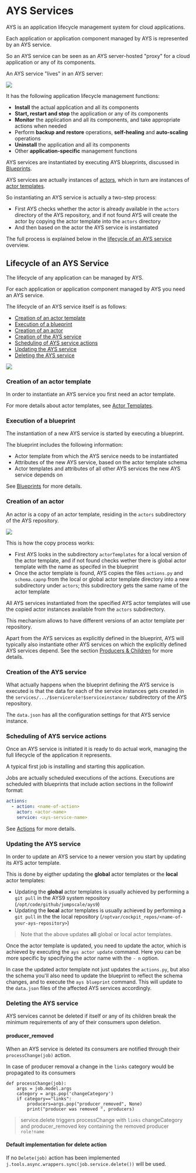 # AYS Services

AYS is an application lifecycle management system for cloud applications.

Each application or application component managed by AYS is represented by an AYS service.

So an AYS service can be seen as an AYS server-hosted "proxy" for a cloud application or any of its components.

An AYS service "lives" in an AYS server:

![](Images/services.png)

It has the following application lifecycle management functions:
- **Install** the actual application and all its components
- **Start, restart and stop** the application or any of its components
- **Monitor** the application and all its components, and take appropriate actions when needed
- Perform **backup and restore** operations, **self-healing** and **auto-scaling** operations
- **Uninstall** the application and all its components
- Other **application-specific** management functions

AYS services are instantiated by executing AYS blueprints, discussed in [Blueprints](Blueprints.md).

AYS services are actually instances of [actors](Actors.md), which in turn are instances of [actor templates](ActorTemplates.md).

So instantiating an AYS service is actually a two-step process:
- First AYS checks whether the actor is already available in the `actors` directory of the AYS repository, and if not found AYS will create the actor by copying the actor template into the `actors` directory
- And then based on the actor the AYS service is instantiated

The full process is explained below in the [lifecycle of an AYS service](#lifecycle) overview.


<a id="lifecycle"></a>
## Lifecycle of an AYS Service

The lifecycle of any application can be managed by AYS.

For each application or application component managed by AYS you need an AYS service.

The lifecycle of an AYS service itself is as follows:

- [Creation of an actor template](#create-template)
- [Execution of a blueprint](#execute-blueprint)
- [Creation of an actor](#create-actor)
- [Creation of the AYS service](#create-service)
- [Scheduling of AYS service actions](#schedule-actions)
- [Updating the AYS service](#update-service)
- [Deleting the AYS service](#delete-service)

![](Images/lifecycle.png)


<a id="create-template"></a>
### Creation of an actor template

In order to instantiate an AYS service you first need an actor template.

For more details about actor templates, see [Actor Templates](ActorTemplates.md).


<a id="execute-blueprint"></a>
### Execution of a blueprint

The instantiation of a new AYS service is started by executing a blueprint.

The blueprint includes the following information:
- Actor template from which the AYS service needs to be instantiated
- Attributes of the new AYS service, based on the actor template schema
- Actor templates and attributes of all other AYS services the new AYS service depends on

See [Blueprints](Blueprints.md) for more details.


<a id="create-actor"></a>
### Creation of an actor

An actor is a copy of an actor template, residing in the `actors` subdirectory of the AYS repository.

![](Images/fromtemplate2services.png)

This is how the copy process works:
- First AYS looks in the subdirectory `actorTemplates` for a local version of the actor template, and if not found checks wether there is global actor template with the name as specifed in the blueprint
- Once the actor template is found, AYS copies the files `actions.py` and `schema.capnp` from the local or global actor template directory into a new subdirectory under `actors`; this subdirectory gets the same name of the actor template

All AYS services instantiated from the specified AYS actor templates will use the copied actor instances available from the `actors` subdirectory.

This mechanism allows to have different versions of an actor template per repository.

Apart from the AYS services as explicitly defined in the blueprint, AYS will typically also instantiate other AYS services on which the explicitly defined AYS services depend. See the section [Producers & Children](Producers-Consumers) for more details.


<a id="create-service"></a>
### Creation of the AYS service

What actually happens when the blueprint defining the AYS service is executed is that the data for each of the service instances gets created in the `services/.../$servicerole!$serviceinstance/` subdirectory of the AYS repository.

The `data.json` has all the configuration settings for that AYS service instance.


<a id="schedule-actions"></a>
### Scheduling of AYS service actions

Once an AYS service is initiated it is ready to do actual work, managing the full lifecycle of the application it represents.

A typical first job is installing and starting this application.

Jobs are actually scheduled executions of the actions. Executions are scheduled with blueprints that include action sections in the followinf format:

```yaml
actions:
  - action: <name-of-action>
    actor: <actor-name>
    service: <ays-service-name>
```

See [Actions](Actions.md) for more details.


<a id="update-service"></a>
### Updating the AYS service

In order to update an AYS service to a newer version you start by updating its AYS actor template.

This is done by eigther updating the **global** actor templates or the **local** actor templates:
- Updating the **global** actor templates is usually achieved by performing a `git pull` in the AYS9 system repository (`/opt/code/github/jumpscale/ays9`)
- Updating the **local** actor templates is usually achieved by performing a `git pull` in the the local repository (`/optvar/cockpit_repos/<name-of-your-ays-repository>`)

> Note that the above updates **all** global or local actor templates.

Once the actor template is updated, you need to update the actor, which is achieved by executing the `ays actor update` command. Here you can be more specific by specifying the actor name with the `- n` option.

In case the updated actor template not just updates the `actions.py`, but also the schema you'll also need to update the blueprint to reflect the schema changes, and to execute the `ays blueprint` command. This will update to the `data.json` files of the affected AYS services accordingly.

<a id="delete-service"></a>
### Deleting the AYS service

AYS services cannot be deleted if itself or any of its children break the minimum requirements of any of their consumers upon deletion.

#### producer_removed

When an AYS service is deleted its consumers are notified through their `processChange(job)` action.

In case of producer removal a change in the `links` category would be propagated to its consumers

```
def processChange(job):
    args = job.model.args
    category = args.pop('changeCategory')
    if category=="links":
        producers=args.pop("producer_removed", None)
        print("producer was removed ", producers)
```

> service.delete triggers processChange with `links` changeCategory and producer_removed key containing the removed producer `role!name`


#### Default implementation for delete action

If no `Delete(job)` action has been implemented `j.tools.async.wrappers.sync(job.service.delete())` will be used.
